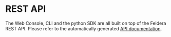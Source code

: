 # REST API

The Web Console, CLI and the python SDK are all built on top of the Feldera
REST API. Please refer to the
automatically generated [API documentation](../../../api).
